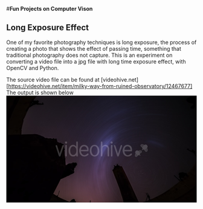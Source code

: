 #**Fun Projects on Computer Vison** 

## Long Exposure Effect

One of my favorite photography techniques is long exposure, the process of creating a photo that shows the effect of passing time, something that traditional photography does not capture. This is an experiment on converting a video file into a jpg file with long time exposure effect, with OpenCV and Python.

The source video file can be found at [videohive.net][https://videohive.net/item/milky-way-from-ruined-observatory/12467677]
The output is shown below
![Rotating starry sky](./long_exposure_effect/results/milkyway.jpg)

